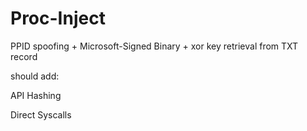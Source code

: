 # Proc-Inject
PPID spoofing + Microsoft-Signed Binary + xor key retrieval from TXT record

should add:
  
  API Hashing
  
  Direct Syscalls
  
